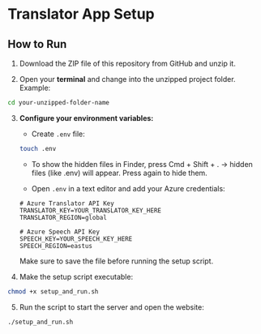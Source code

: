# Translator App Setup

## How to Run

1. Download the ZIP file of this repository from GitHub and unzip it.

2. Open your **terminal** and change into the unzipped project folder. Example:

```bash
cd your-unzipped-folder-name
```

3. **Configure your environment variables:**

   - Create `.env` file:

   ```bash
   touch .env
   ```
	
   - To show the hidden files in Finder, press Cmd + Shift + . -> hidden files (like .env) will appear. Press again to hide them.

 
   - Open `.env` in a text editor and add your Azure credentials:

   ```env
   # Azure Translator API Key
   TRANSLATOR_KEY=YOUR_TRANSLATOR_KEY_HERE
   TRANSLATOR_REGION=global

   # Azure Speech API Key
   SPEECH_KEY=YOUR_SPEECH_KEY_HERE
   SPEECH_REGION=eastus
   ```

   Make sure to save the file before running the setup script.

4. Make the setup script executable:

```bash
chmod +x setup_and_run.sh
```

5. Run the script to start the server and open the website:

```bash
./setup_and_run.sh
```
